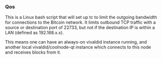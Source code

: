 ### Qos ###

This is a Linux bash script that will set up tc to limit the outgoing bandwidth for connections to the Bitcoin network. It limits outbound TCP traffic with a source or destination port of 22733, but not if the destination IP is within a LAN (defined as 192.168.x.x).

This means one can have an always-on vivaldid instance running, and another local vivaldid/coolnode-qt instance which connects to this node and receives blocks from it.
